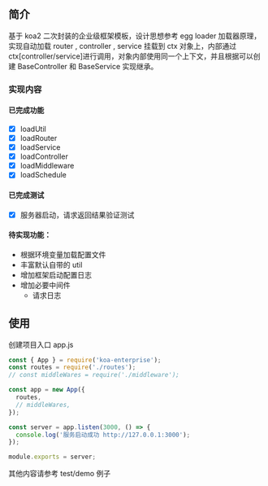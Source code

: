 ## 简介

基于 koa2 二次封装的企业级框架模板，设计思想参考 egg loader 加载器原理，实现自动加载 router , controller , service 挂载到 ctx 对象上，内部通过 ctx[controller/service]进行调用，对象内部使用同一个上下文，并且根据可以创建 BaseController 和 BaseService 实现继承。

### 实现内容

#### 已完成功能

- [x] loadUtil
- [x] loadRouter
- [x] loadService
- [x] loadController
- [x] loadMiddleware
- [x] loadSchedule

#### 已完成测试

- [x] 服务器启动，请求返回结果验证测试

#### 待实现功能：

- 根据环境变量加载配置文件
- 丰富默认自带的 util
- 增加框架启动配置日志
- 增加必要中间件
  - 请求日志

## 使用

创建项目入口 app.js

```js
const { App } = require('koa-enterprise');
const routes = require('./routes');
// const middleWares = require('./middleware');

const app = new App({
  routes,
  // middleWares,
});

const server = app.listen(3000, () => {
  console.log('服务启动成功 http://127.0.0.1:3000');
});

module.exports = server;
```

其他内容请参考 test/demo 例子
